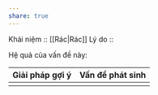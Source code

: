 ```yaml
---
share: true
---
```

Khái niệm :: [[Rác|Rác]]
Lý do :: 

Hệ quả của vấn đề này:


| Giải pháp gợi ý | Vấn đề phát sinh |
| --------------- | ---------------- |
|                 |                  |